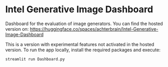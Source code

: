 # Intel Generative Image Dashboard

Dashboard for the evaluation of image generators. You can find the hosted version on:
https://huggingface.co/spaces/achterbrain/Intel-Generative-Image-Dashboard

This is a version with experimental features not activated in the hosted version. To run the app locally, install the required packages and execute:

```
streamlit run Dashboard.py
```
